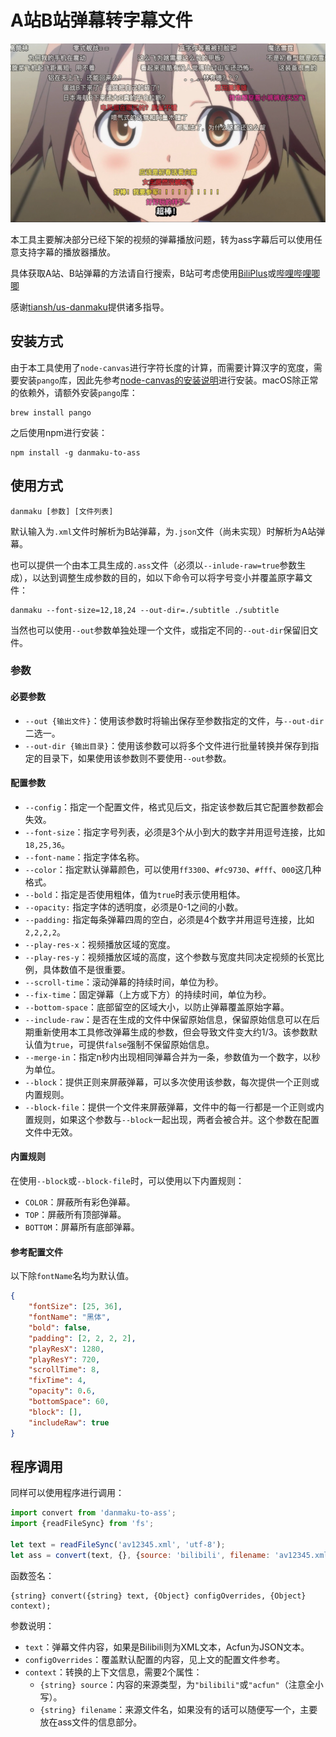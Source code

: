 # A站B站弹幕转字幕文件

![](./screenshot/strike-witches.png)

本工具主要解决部分已经下架的视频的弹幕播放问题，转为ass字幕后可以使用任意支持字幕的播放器播放。

具体获取A站、B站弹幕的方法请自行搜索，B站可考虑使用[BiliPlus](https://www.biliplus.com/)或[哔哩哔哩唧唧](http://www.bilibilijj.com/)

感谢[tiansh/us-danmaku](https://github.com/tiansh/us-danmaku)提供诸多指导。

## 安装方式

由于本工具使用了`node-canvas`进行字符长度的计算，而需要计算汉字的宽度，需要安装`pango`库，因此先参考[node-canvas的安装说明](https://github.com/Automattic/node-canvas#installation)进行安装。macOS除正常的依赖外，请额外安装`pango`库：

```shell
brew install pango
```

之后使用npm进行安装：

```shell
npm install -g danmaku-to-ass
```

## 使用方式

```shell
danmaku [参数] [文件列表]
```

默认输入为`.xml`文件时解析为B站弹幕，为`.json`文件（尚未实现）时解析为A站弹幕。

也可以提供一个由本工具生成的`.ass`文件（必须以`--inlude-raw=true`参数生成），以达到调整生成参数的目的，如以下命令可以将字号变小并覆盖原字幕文件：

```shell
danmaku --font-size=12,18,24 --out-dir=./subtitle ./subtitle
```

当然也可以使用`--out`参数单独处理一个文件，或指定不同的`--out-dir`保留旧文件。

### 参数

#### 必要参数

- `--out {输出文件}`：使用该参数时将输出保存至参数指定的文件，与`--out-dir`二选一。
- `--out-dir {输出目录}`：使用该参数可以将多个文件进行批量转换并保存到指定的目录下，如果使用该参数则不要使用`--out`参数。

#### 配置参数

- `--config`：指定一个配置文件，格式见后文，指定该参数后其它配置参数都会失效。
- `--font-size`：指定字号列表，必须是3个从小到大的数字并用逗号连接，比如`18,25,36`。
- `--font-name`：指定字体名称。
- `--color`：指定默认弹幕颜色，可以使用`ff3300`、`#fc9730`、`#fff`、`000`这几种格式。
- `--bold`：指定是否使用粗体，值为`true`时表示使用粗体。
- `--opacity:` 指定字体的透明度，必须是0-1之间的小数。
- `--padding:` 指定每条弹幕四周的空白，必须是4个数字并用逗号连接，比如`2,2,2,2`。
- `--play-res-x`：视频播放区域的宽度。
- `--play-res-y`：视频播放区域的高度，这个参数与宽度共同决定视频的长宽比例，具体数值不是很重要。
- `--scroll-time`：滚动弹幕的持续时间，单位为秒。
- `--fix-time`：固定弹幕（上方或下方）的持续时间，单位为秒。
- `--bottom-space`：底部留空的区域大小，以防止弹幕覆盖原始字幕。
- `--include-raw`：是否在生成的文件中保留原始信息，保留原始信息可以在后期重新使用本工具修改弹幕生成的参数，但会导致文件变大约1/3。该参数默认值为`true`，可提供`false`强制不保留原始信息。
- `--merge-in`：指定n秒内出现相同弹幕合并为一条，参数值为一个数字，以秒为单位。
- `--block`：提供正则来屏蔽弹幕，可以多次使用该参数，每次提供一个正则或内置规则。
- `--block-file`：提供一个文件来屏蔽弹幕，文件中的每一行都是一个正则或内置规则，如果这个参数与`--block`一起出现，两者会被合并。这个参数在配置文件中无效。

#### 内置规则

在使用`--block`或`--block-file`时，可以使用以下内置规则：

- `COLOR`：屏蔽所有彩色弹幕。
- `TOP`：屏蔽所有顶部弹幕。
- `BOTTOM`：屏幕所有底部弹幕。

#### 参考配置文件

以下除`fontName`名均为默认值。

```json
{
    "fontSize": [25, 36],
    "fontName": "黑体",
    "bold": false,
    "padding": [2, 2, 2, 2],
    "playResX": 1280,
    "playResY": 720,
    "scrollTime": 8,
    "fixTime": 4,
    "opacity": 0.6,
    "bottomSpace": 60,
    "block": [],
    "includeRaw": true
}
```

## 程序调用

同样可以使用程序进行调用：

```javascript
import convert from 'danmaku-to-ass';
import {readFileSync} from 'fs';

let text = readFileSync('av12345.xml', 'utf-8');
let ass = convert(text, {}, {source: 'bilibili', filename: 'av12345.xml'});
```

函数签名：

```
{string} convert({string} text, {Object} configOverrides, {Object} context);
```

参数说明：

- `text`：弹幕文件内容，如果是Bilibili则为XML文本，Acfun为JSON文本。
- `configOverrides`：覆盖默认配置的内容，见上文的配置文件参考。
- `context`：转换的上下文信息，需要2个属性：
    - `{string} source`：内容的来源类型，为`"bilibili"`或`"acfun"`（注意全小写）。
    - `{string} filename`：来源文件名，如果没有的话可以随便写一个，主要放在ass文件的信息部分。

